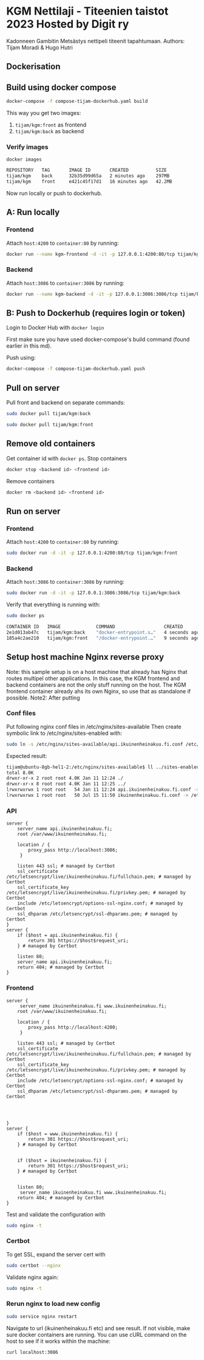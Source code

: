 # KGM Nettilaji - Titeenien taistot 2023 Hosted by Digit ry
Kadonneen Gambitin Metsästys nettipeli titeenit tapahtumaan. 
Authors: Tijam Moradi & Hugo Hutri

## Dockerisation

## Build using docker compose
```bash
docker-compose -f compose-tijam-dockerhub.yaml build
```

This way you get two images:
1. `tijam/kgm:front` as frontend
2. `tijam/kgm:back` as backend

### Verify images
`docker images`
```bash
REPOSITORY   TAG       IMAGE ID       CREATED          SIZE
tijam/kgm    back      32b35d99d65a   2 minutes ago    297MB
tijam/kgm    front     e421c45f17d1   16 minutes ago   42.2MB
```

Now run locally or push to dockerhub.

## A: Run locally
### Frontend
Attach `host:4200` to `container:80` by running:
```bash
docker run --name kgm-frontend -d -it -p 127.0.0.1:4200:80/tcp tijam/kgm:front
```

### Backend
Attach `host:3086` to `container:3086` by running:
```bash
docker run --name kgm-backend -d -it -p 127.0.0.1:3086:3086/tcp tijam/kgm:back
```

## B: Push to Dockerhub (requires login or token)
Login to Docker Hub with `docker login`

First make sure you have used docker-compose's build command (found earlier in this md).

Push using:
```bash
docker-compose -f compose-tijam-dockerhub.yaml push
```

## Pull on server
Pull front and backend on separate commands:
```bash
sudo docker pull tijam/kgm:back 
```
```bash
sudo docker pull tijam/kgm:front 
```

## Remove old containers
Get container id with ```docker ps```. 
Stop containers
```bash
docker stop <backend id> <frontend id>
```
Remove containers
```bash
docker rm <backend id> <frontend id>
```

## Run on server
### Frontend
Attach `host:4200` to `container:80` by running:
```bash
sudo docker run -d -it -p 127.0.0.1:4200:80/tcp tijam/kgm:front
```

### Backend
Attach `host:3086` to `container:3086` by running:
```bash
sudo docker run -d -it -p 127.0.0.1:3086:3086/tcp tijam/kgm:back
```
Verify that everything is running with:
```bash
sudo docker ps
```
```bash
CONTAINER ID   IMAGE             COMMAND                  CREATED         STATUS         PORTS                      NAMES
2e1d013ab47c   tijam/kgm:back    "docker-entrypoint.s…"   4 seconds ago   Up 3 seconds   127.0.0.1:3086->3086/tcp   kgm-backend
185a4c2ae210   tijam/kgm:front   "/docker-entrypoint.…"   9 seconds ago   Up 8 seconds   127.0.0.1:4200->80/tcp     kgm-frontend
```

## Setup host machine Nginx reverse proxy
Note: this sample setup is on a host machine that already has Nginx that routes multipel other applications. In this case, the KGM frontend and backend containers are not the only stuff running on the host. The KGM frontend container already ahs its own Nginx, so use that as standalone if possible.
Note2: After putting 
### Conf files
Put following nginx conf files in /etc/nginx/sites-available
Then create symbolic link to /etc/nginx/sites-enabled with:
```bash
sudo ln -s /etc/nginx/sites-available/api.ikuinenheinakuu.fi.conf /etc/nginx/sites-enabled/api.ikuinenhe inakuu.fi.conf
```
Expected result:
```bash
tijam@ubuntu-8gb-hel1-2:/etc/nginx/sites-available$ ll ../sites-enabled/
total 8.0K
drwxr-xr-x 2 root root 4.0K Jan 11 12:24 ./
drwxr-xr-x 8 root root 4.0K Jan 11 12:25 ../
lrwxrwxrwx 1 root root   54 Jan 11 12:24 api.ikuinenheinakuu.fi.conf -> /etc/nginx/sites-available/api.ikuinenheinakuu.fi.conf
lrwxrwxrwx 1 root root   50 Jul 15 11:50 ikuinenheinakuu.fi.conf -> /etc/nginx/sites-available/ikuinenheinakuu.fi.conf  
```

### API 
```nginx configuration
server {                                                                                          
    server_name api.ikuinenheinakuu.fi;                                                           
    root /var/www/ikuinenheinakuu.fi;                                                             
                                                                                                  
    location / {                                                                                  
        proxy_pass http://localhost:3086;                                                         
     }                                                                                            
                                                                                                  
    listen 443 ssl; # managed by Certbot                                                          
    ssl_certificate /etc/letsencrypt/live/ikuinenheinakuu.fi/fullchain.pem; # managed by Certbot  
    ssl_certificate_key /etc/letsencrypt/live/ikuinenheinakuu.fi/privkey.pem; # managed by Certbot
    include /etc/letsencrypt/options-ssl-nginx.conf; # managed by Certbot                         
    ssl_dhparam /etc/letsencrypt/ssl-dhparams.pem; # managed by Certbot                                                                                                    
}                                                                                                 
server {                                                                                          
    if ($host = api.ikuinenheinakuu.fi) {                                                         
        return 301 https://$host$request_uri;                                                     
    } # managed by Certbot                                                                        
                                                                                                   
    listen 80;                                                                                    
    server_name api.ikuinenheinakuu.fi;                                                           
    return 404; # managed by Certbot                                                                                      
}                                                                                                 
```

### Frontend
```nginx configuration
server {
     server_name ikuinenheinakuu.fi www.ikuinenheinakuu.fi;
    root /var/www/ikuinenheinakuu.fi;

    location / {
        proxy_pass http://localhost:4200;
     }

    listen 443 ssl; # managed by Certbot
    ssl_certificate /etc/letsencrypt/live/ikuinenheinakuu.fi/fullchain.pem; # managed by Certbot
    ssl_certificate_key /etc/letsencrypt/live/ikuinenheinakuu.fi/privkey.pem; # managed by Certbot
    include /etc/letsencrypt/options-ssl-nginx.conf; # managed by Certbot
    ssl_dhparam /etc/letsencrypt/ssl-dhparams.pem; # managed by Certbot




}
server {
    if ($host = www.ikuinenheinakuu.fi) {
        return 301 https://$host$request_uri;
    } # managed by Certbot


    if ($host = ikuinenheinakuu.fi) {
        return 301 https://$host$request_uri;
    } # managed by Certbot


    listen 80;
     server_name ikuinenheinakuu.fi www.ikuinenheinakuu.fi;
    return 404; # managed by Certbot
}
```
Test and validate the configuration with
```bash
sudo nginx -t
```

### Certbot
To get SSL, expand the server cert with 
```bash
sudo certbot --nginx
```

Validate nginx again:
```bash
sudo nginx -t
```

### Rerun nginx to load new config
```bash
sudo service nginx restart
```

Navigate to url (ikuinenheinakuu.fi etc) and see result.
If not visible, make sure docker containers are running. You can use cURL command on the host to see if it works within the machine:
```bash
curl localhost:3086
```
